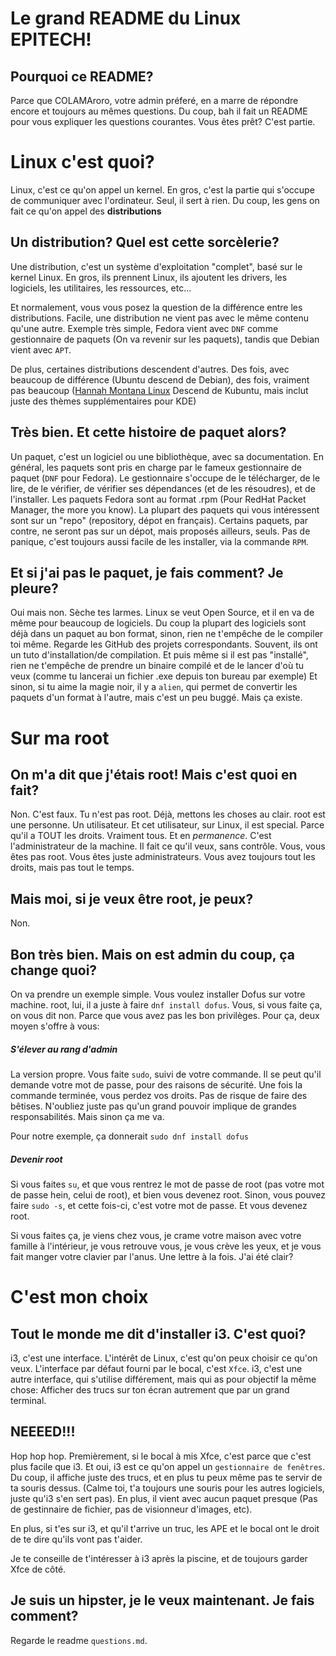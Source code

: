 # Le grand README du Linux EPITECH!

## Pourquoi ce README?

Parce que COLAMAroro, votre admin préferé, en a marre de répondre encore et toujours au mêmes questions. Du coup, bah il fait un README pour vous expliquer les questions courantes.
Vous êtes prêt? C'est partie.

# Linux c'est quoi?

Linux, c'est ce qu'on appel un kernel. En gros, c'est la partie qui s'occupe de communiquer avec l'ordinateur. Seul, il sert à rien. Du coup, les gens on fait ce qu'on appel des **distributions**

## Un distribution? Quel est cette sorcèlerie?

Une distribution, c'est un système d'exploitation "complet", basé sur le kernel Linux. En gros, ils prennent Linux, ils ajoutent les drivers, les logiciels, les utilitaires, les ressources, etc...

Et normalement, vous vous posez la question de la différence entre les distributions. Facile, une distribution ne vient pas avec le même contenu qu'une autre.
Exemple très simple, Fedora vient avec `DNF` comme gestionnaire de paquets (On va revenir sur les paquets), tandis que Debian vient avec `APT`.

De plus, certaines distributions descendent d'autres. Des fois, avec beaucoup de différence (Ubuntu descend de Debian), des fois, vraiment pas beaucoup ([Hannah Montana Linux](http://hannahmontana.sourceforge.net) Descend de Kubuntu, mais inclut juste des thèmes supplémentaires pour KDE)

## Très bien. Et cette histoire de paquet alors?

Un paquet, c'est un logiciel ou une bibliothèque, avec sa documentation. En général, les paquets sont pris en charge par le fameux gestionnaire de paquet (`DNF` pour Fedora).
Le gestionnaire s'occupe de le télécharger, de le lire, de le vérifier, de vérifier ses dépendances (et de les résoudres), et de l'installer.
Les paquets Fedora sont au format .rpm (Pour RedHat Packet Manager, the more you know). La plupart des paquets qui vous intéressent sont sur un "repo" (repository, dépot en français).
Certains paquets, par contre, ne seront pas sur un dépot, mais proposés ailleurs, seuls. Pas de panique, c'est toujours aussi facile de les installer, via la commande `RPM`.

## Et si j'ai pas le paquet, je fais comment? Je pleure?

Oui mais non. Sèche tes larmes. Linux se veut Open Source, et il en va de même pour beaucoup de logiciels. Du coup la plupart des logiciels sont déjà dans un paquet au bon format, sinon, rien ne t'empêche de le compiler toi même.
Regarde les GitHub des projets correspondants. Souvent, ils ont un tuto d'installation/de compilation. Et puis même si il est pas "installé", rien ne t'empêche de prendre un binaire compilé et de le lancer d'où tu veux (comme tu lancerai un fichier .exe depuis ton bureau par exemple)
Et sinon, si tu aime la magie noir, il y a `alien`, qui permet de convertir les paquets d'un format à l'autre, mais c'est un peu buggé. Mais ça existe.

# Sur ma root

## On m'a dit que j'étais root! Mais c'est quoi en fait?

Non. C'est faux. Tu n'est pas root. Déjà, mettons les choses au clair. root est une personne. Un utilisateur. Et cet utilisateur, sur Linux, il est special. Parce qu'il a TOUT les droits. Vraiment tous. Et en *permanence*. C'est l'administrateur de la machine. Il fait ce qu'il veux, sans contrôle.
Vous, vous êtes pas root. Vous êtes juste administrateurs. Vous avez toujours tout les droits, mais pas tout le temps.

## Mais moi, si je veux être root, je peux?

Non.

## Bon très bien. Mais on est admin du coup, ça change quoi?

On va prendre un exemple simple. Vous voulez installer Dofus sur votre machine.
root, lui, il a juste à faire `dnf install dofus`.
Vous, si vous faite ça, on vous dit non. Parce que vous avez pas les bon privilèges.
Pour ça, deux moyen s'offre à vous:

##### S'élever au rang d'admin

La version propre. Vous faite `sudo`, suivi de votre commande. Il se peut qu'il demande votre mot de passe, pour des raisons de sécurité.
Une fois la commande terminée, vous perdez vos droits. Pas de risque de faire des bêtises.
N'oubliez juste pas qu'un grand pouvoir implique de grandes responsabilités.
Mais sinon ça me va.

Pour notre exemple, ça donnerait `sudo dnf install dofus`

##### Devenir root

Si vous faites `su`, et que vous rentrez le mot de passe de root (pas votre mot de passe hein, celui de root), et bien vous devenez root.
Sinon, vous pouvez faire `sudo -s`, et cette fois-ci, c'est votre mot de passe. Et vous devenez root.

Si vous faites ça, je viens chez vous, je crame votre maison avec votre famille à l'intérieur, je vous retrouve vous, je vous crève les yeux, et je vous fait manger votre clavier par l'anus. Une lettre à la fois.
J'ai été clair?

# C'est mon choix

## Tout le monde me dit d'installer i3. C'est quoi?

i3, c'est une interface. L'intérêt de Linux, c'est qu'on peux choisir ce qu'on veux. L'interface par défaut fourni par le bocal, c'est `Xfce`. i3, c'est une autre interface, qui s'utilise différement, mais qui as pour objectif la même chose: Afficher des trucs sur ton écran autrement que par un grand terminal.

## NEEEED!!!

Hop hop hop. Premièrement, si le bocal à mis Xfce, c'est parce que c'est plus facile que i3. Et oui, i3 est ce qu'on appel un `gestionnaire de fenêtres`. Du coup, il affiche juste des trucs, et en plus tu peux même pas te servir de ta souris dessus. (Calme toi, t'a toujours une souris pour les autres logiciels, juste qu'i3 s'en sert pas). En plus, il vient avec aucun paquet presque (Pas de gestinnaire de fichier, pas de visionneur d'images, etc).

En plus, si t'es sur i3, et qu'il t'arrive un truc, les APE et le bocal ont le droit de te dire qu'ils vont pas t'aider.

Je te conseille de t'intéresser à i3 après la piscine, et de toujours garder Xfce de côté.

## Je suis un hipster, je le veux maintenant. Je fais comment?

Regarde le readme `questions.md`.
